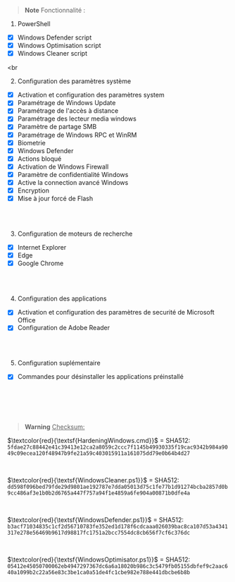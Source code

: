 > __Note__ Fonctionnalité :

1. PowerShell
- [x] Windows Defender script
- [x] Windows Optimisation script
- [x] Windows Cleaner script

<br
<br>

2. Configuration des paramètres système
- [x] Activation et configuration des paramètres system
- [x] Paramétrage de Windows Update
- [x] Paramétrage de l'accès à distance
- [x] Paramétrage des lecteur media windows
- [x] Paramètre de partage SMB
- [x] Paramétrage de Windows RPC et WinRM
- [x] Biometrie
- [x] Windows Defender
- [x] Actions bloqué
- [x] Activation de Windows Firewall
- [x] Paramètre de confidentialité Windows
- [x] Active la connection avancé Windows
- [x] Encryption
- [x] Mise à jour forcé de Flash

<br>
<br>

3. Configuration de moteurs de recherche
- [x] Internet Explorer
- [x] Edge
- [x] Google Chrome

<br>
<br>

4. Configuration des applications
- [x] Activation et configuration des paramètres de securité de Microsoft Office
- [x] Configuration de Adobe Reader

<br>
<br>

5. Configuration suplémentaire
- [x] Commandes pour désinstaller les applications préinstallé

<br>
<br>
<br>
<br>

> __Warning__ <ins>Checksum:</ins>

<span> $\textcolor{red}{\textsf{HardeningWindows.cmd}}$ </span> = SHA512: <code>5fdae27c88442e41c39413e12ca2a8059c2ccc7f1145b49930335f19cac9342b984a9049c09ecea120f48947b9fe21a59c403015911a161075dd79e0b64b4d27</code>

<br>

<span> $\textcolor{red}{\textsf{WindowsCleaner.ps1}}$ </sapn> = SHA512: <code>dd598f096bed79fde29d9801ae192787e7dda05013d75c1fe77b1d91274bcba2857d0b9cc486af3e1b0b2d6765a447f757a94f1e4859a6fe904a00871b0dfe4a</code>

<br>

<span> $\textcolor{red}{\textsf{WindowsDefender.ps1}}$ </sapn> = SHA512: <code>b3acf71034835c1cf2d56710783fe352ed1d178f6cdcaaa026039bac8ca107d53a4341317e278e56469b9617d98817fc1751a2bcc7554dc8cb656f7cf6c376dc</code>

<br>

<span> $\textcolor{red}{\textsf{WindowsOptimisator.ps1}}$ </sapn> = SHA512: <code>05412e45050700062eb4947297367dc6a6a18020b986c3c5479fb05155dbfef9c2aac640a1099b2c22a56e83c3be1ca0a51de4fc1cbe982e788e441dbcbe6b8b</code>

